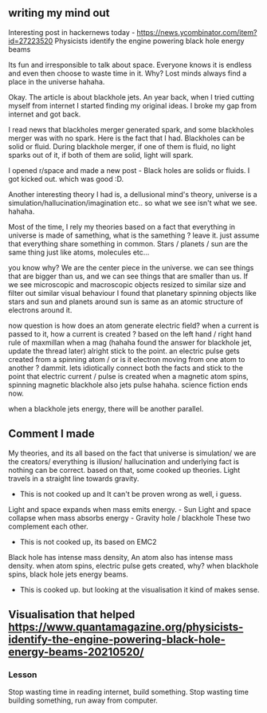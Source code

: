 
## writing my mind out

Interesting post in hackernews today - https://news.ycombinator.com/item?id=27223520 	Physicists identify the engine powering black hole energy beams 

Its fun and irresponsible to talk about space. Everyone knows it is endless and even then choose to waste time in it. Why? Lost minds always find a place in the universe hahaha.

Okay. The article is about blackhole jets. An year back, when I tried cutting myself from internet I started finding my original ideas. I broke my gap from internet and got back.

I read news that blackholes merger generated spark, and some blackholes merger was with no spark. Here is the fact that I had. Blackholes can be solid or fluid. During blackhole merger, if one of them is fluid, no light sparks out of it, if both of them are solid, light will spark.

I opened r/space and made a new post - Black holes are solids or fluids. I got kicked out. which was good :D.

Another interesting theory I had is, a dellusional mind's theory, universe is a simulation/hallucination/imagination etc.. so what we see isn't what we see. hahaha. 

Most of the time, I rely my theories based on a fact that everything in universe is made of samething, what is the samething ? leave it. just assume that everything share something in common. Stars / planets / sun are the same thing just like atoms, molecules etc...


you know why? We are the center piece in the universe. we can see things that are bigger than us, and we can see things that are smaller than us. If we see microscopic and macroscopic objects resized to similar size and filter out similar visual behaviour I found that planetary spinning objects like stars and sun and planets around sun is same as an atomic structure of electrons around it.

now question is how does an atom generate electric field? when a current is passed to it, how a current is created ? based on the left hand / right hand rule of maxmillan when a mag (hahaha found the answer for blackhole jet, update the thread later) alright stick to the point. an electric pulse gets created from a spinning atom / or is it electron moving from one atom to another ? dammit. lets idiotically connect both the facts and stick to the point that
electric current / pulse is created when a magnetic atom spins, spinning magnetic blackhole also jets pulse hahaha. science fiction ends now.

when a blackhole jets energy, there will be another parallel.


## Comment I made

My theories, and its all based on the fact that universe is simulation/ we are the creators/ everything is illusion/ hallucination and underlying fact is nothing can be correct. based on that, some cooked up theories.
Light travels in a straight line towards gravity.

- This is not cooked up and It can't be proven wrong as well, i guess.

Light and space expands when mass emits energy. - Sun Light and space collapse when mass absorbs energy - Gravity hole / blackhole These two complement each other.

- This is not cooked up, its based on EMC2

Black hole has intense mass density, An atom also has intense mass density. when atom spins, electric pulse gets created, why? when blackhole spins, black hole jets energy beams.

- This is cooked up. but looking at the visualisation it kind of makes sense.

## Visualisation that helped https://www.quantamagazine.org/physicists-identify-the-engine-powering-black-hole-energy-beams-20210520/


### Lesson
Stop wasting time in reading internet, build something. 
Stop wasting time building something, run away from computer.
